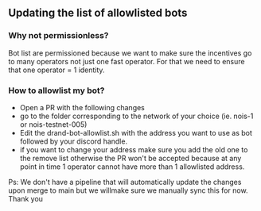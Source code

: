 ## Updating the list of allowlisted bots

### Why not permissionless?

Bot list are permissioned because we want to make sure the incentives go to many operators not just one fast operator.
For that we need to ensure that one operator = 1 identity.

### How to allowlist my bot?

- Open a PR with the following changes
- go to the folder corresponding to the network of your choice (ie. nois-1 or nois-testnet-005)
- Edit the drand-bot-allowlist.sh with the address you want to use as bot followed by your discord handle.
- if you want to change your address make sure you add the old one to the remove list otherwise the PR won't be accepted because at any point in time 1 operator cannot have more than 1 allowlisted address.

Ps: We don't have a pipeline that will automatically update the changes upon merge to main but we willmake sure we manually sync this for now.
Thank you
